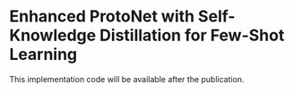 # Enhanced ProtoNet with Self-Knowledge Distillation for Few-Shot Learning
This implementation code will be available after the publication. 

